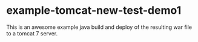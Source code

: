 # example-tomcat-new-test-demo1

This is an awesome example java build and deploy of the resulting
war file to a tomcat 7 server.

